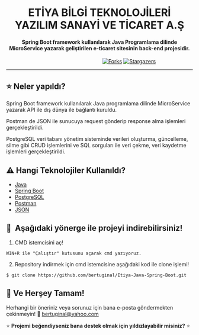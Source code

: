 <h1 align="center">ETİYA BİLGİ TEKNOLOJİLERİ YAZILIM SANAYİ VE TİCARET A.Ş</h1>

  <h4 align="center">Spring Boot framework kullanılarak Java Programlama dilinde MicroService yazarak geliştirilen e-ticaret sitesinin back-end projesidir.</h4>

&nbsp;&nbsp;&nbsp;&nbsp;&nbsp;&nbsp;&nbsp;&nbsp;&nbsp;&nbsp;&nbsp;&nbsp;&nbsp;&nbsp;&nbsp;&nbsp;&nbsp;&nbsp;&nbsp;&nbsp;&nbsp;&nbsp;&nbsp;&nbsp;&nbsp;&nbsp;&nbsp;&nbsp;&nbsp;&nbsp;&nbsp;&nbsp;&nbsp;&nbsp;&nbsp;&nbsp;&nbsp;&nbsp;&nbsp;&nbsp;&nbsp;&nbsp;&nbsp;&nbsp;&nbsp;&nbsp;&nbsp;&nbsp;&nbsp;&nbsp;&nbsp;&nbsp;&nbsp;&nbsp;&nbsp;&nbsp;&nbsp;&nbsp;&nbsp;&nbsp;&nbsp;&nbsp;&nbsp;&nbsp;&nbsp;
[![Forks](https://img.shields.io/github/forks/bertuginal/Face-Mask-Detection.svg?logo=github)](https://github.com/bertuginal/Etiya-Java-Spring-Boot/network/members)
[![Stargazers](https://img.shields.io/github/stars/bertuginal/Etiya-Java-Spring-Boot.svg?logo=github)](https://github.com/bertuginal/Etiya-Java-Spring-Boot/stargazers)

---

## :star: Neler yapıldı?
Spring Boot framework kullanılarak Java programlama dilinde MicroService yazarak API ile dış dünya ile bağlantı kuruldu.

Postman de JSON ile sunucuya request gönderip response alma işlemleri gerçekleştirildi.

PostgreSQL veri tabanı yönetim sisteminde verileri oluşturma, güncelleme, silme gibi CRUD işlemlerini ve SQL sorguları ile veri çekme, veri kaydetme işlemleri gerçekleştirildi.

## :warning: Hangi Teknolojiler Kullanıldı?

- [Java](https://www.java.com/tr/)
- [Spring Boot](https://spring.io/projects/spring-boot)
- [PostgreSQL](https://www.postgresql.org)
- [Postman](https://www.postman.com)
- [JSON](https://www.json.org/json-en.html)

## 🚀&nbsp; Aşağıdaki yönerge ile projeyi indirebilirsiniz!
1. CMD istemcisini aç!
```
WIN+R ile "Çalıştır" kutusunu açarak cmd yazıyoruz.
```
2. Repository indirmek için cmd istemcisine aşağıdaki kod ile clone işlemi!
```
$ git clone https://github.com/bertuginal/Etiya-Java-Spring-Boot.git
```

## :clap: Ve Herşey Tamam!
Herhangi bir öneriniz veya sorunuz için bana e-posta göndermekten çekinmeyin! :email: bertuginal@yahoo.com

:star: <b>Projemi beğendiyseniz bana destek olmak için yıldızlayabilir misiniz?</b> :star:
